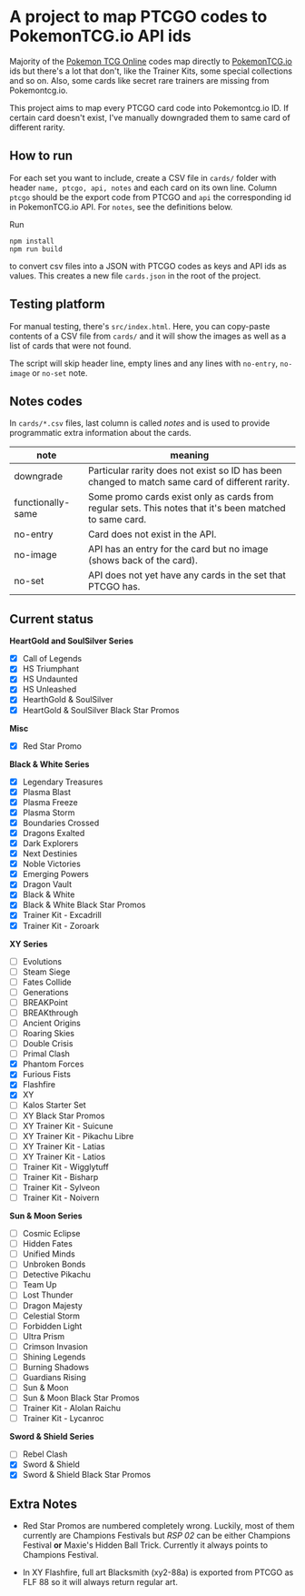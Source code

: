 # A project to map PTCGO codes to PokemonTCG.io API ids

Majority of the [Pokemon TCG Online](https://www.pokemon.com/us/pokemon-tcg/play-online/download/) codes map directly to [PokemonTCG.io](http://pokemontcg.io/) ids but there's a lot that don't, like the Trainer Kits, some special collections and so on. Also, some cards like secret rare trainers are missing from Pokemontcg.io.

This project aims to map every PTCGO card code into Pokemontcg.io ID. If certain card doesn't exist, I've manually downgraded them to same card of different rarity.

## How to run

For each set you want to include, create a CSV file in `cards/` folder with header `name, ptcgo, api, notes` and each card on its own line. Column `ptcgo` should be the export code from PTCGO and `api` the corresponding id in PokemonTCG.io API. For `notes`, see the definitions below.

Run

```
npm install
npm run build
```

to convert csv files into a JSON with PTCGO codes as keys and API ids as values. This creates a new file `cards.json` in the root of the project.

## Testing platform

For manual testing, there's `src/index.html`. Here, you can copy-paste contents of a CSV file from `cards/` and it will show the images as well as a list of cards that were not found.

The script will skip header line, empty lines and any lines with `no-entry`, `no-image` or `no-set` note.

## Notes codes

In `cards/*.csv` files, last column is called _notes_ and is used to provide programmatic extra information about the cards.

| note              | meaning                                                                                                 |
| ----------------- | ------------------------------------------------------------------------------------------------------- |
| downgrade         | Particular rarity does not exist so ID has been changed to match same card of different rarity.         |
| functionally-same | Some promo cards exist only as cards from regular sets. This notes that it's been matched to same card. |
| no-entry          | Card does not exist in the API.                                                                         |
| no-image          | API has an entry for the card but no image (shows back of the card).                                    |
| no-set            | API does not yet have any cards in the set that PTCGO has.                                              |

## Current status

**HeartGold and SoulSilver Series**

- [x] Call of Legends
- [x] HS Triumphant
- [x] HS Undaunted
- [x] HS Unleashed
- [x] HearthGold & SoulSilver
- [x] HeartGold & SoulSilver Black Star Promos

**Misc**

- [x] Red Star Promo

**Black & White Series**

- [x] Legendary Treasures
- [x] Plasma Blast
- [x] Plasma Freeze
- [x] Plasma Storm
- [x] Boundaries Crossed
- [x] Dragons Exalted
- [x] Dark Explorers
- [x] Next Destinies
- [x] Noble Victories
- [x] Emerging Powers
- [x] Dragon Vault
- [x] Black & White
- [x] Black & White Black Star Promos
- [x] Trainer Kit - Excadrill
- [x] Trainer Kit - Zoroark

**XY Series**

- [ ] Evolutions
- [ ] Steam Siege
- [ ] Fates Collide
- [ ] Generations
- [ ] BREAKPoint
- [ ] BREAKthrough
- [ ] Ancient Origins
- [ ] Roaring Skies
- [ ] Double Crisis
- [ ] Primal Clash
- [x] Phantom Forces
- [x] Furious Fists
- [x] Flashfire
- [x] XY
- [ ] Kalos Starter Set
- [ ] XY Black Star Promos
- [ ] XY Trainer Kit - Suicune
- [ ] XY Trainer Kit - Pikachu Libre
- [ ] XY Trainer Kit - Latias
- [ ] XY Trainer Kit - Latios
- [ ] Trainer Kit - Wigglytuff
- [ ] Trainer Kit - Bisharp
- [ ] Trainer Kit - Sylveon
- [ ] Trainer Kit - Noivern

**Sun & Moon Series**

- [ ] Cosmic Eclipse
- [ ] Hidden Fates
- [ ] Unified Minds
- [ ] Unbroken Bonds
- [ ] Detective Pikachu
- [ ] Team Up
- [ ] Lost Thunder
- [ ] Dragon Majesty
- [ ] Celestial Storm
- [ ] Forbidden Light
- [ ] Ultra Prism
- [ ] Crimson Invasion
- [ ] Shining Legends
- [ ] Burning Shadows
- [ ] Guardians Rising
- [ ] Sun & Moon
- [ ] Sun & Moon Black Star Promos
- [ ] Trainer Kit - Alolan Raichu
- [ ] Trainer Kit - Lycanroc

**Sword & Shield Series**

- [ ] Rebel Clash
- [x] Sword & Shield
- [x] Sword & Shield Black Star Promos

## Extra Notes

- Red Star Promos are numbered completely wrong. Luckily, most of them currently are Champions Festivals but _RSP 02_ can be either Champions Festival **or** Maxie's Hidden Ball Trick. Currently it always points to Champions Festival.

- In XY Flashfire, full art Blacksmith (xy2-88a) is exported from PTCGO as FLF 88 so it will always return regular art.
